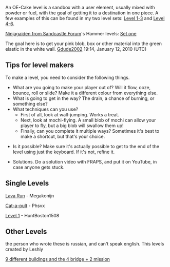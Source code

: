 An OE-Cake level is a sandbox with a user element, usually mixed with powder or fuel, with the goal of getting it to a destination in one piece. A few examples of this can be found in my two level sets: [Level 1-3](http://www.mediafire.com/download.php?rjyvwemdlmz) and [Level 4-6](http://www.mediafire.com/download.php?fiwzkmzg4hz).

[Ninjagaiden from Sandcastle Forum](http://sandcastle.freeforums.org/member15.html)'s Hammer levels: [Set one](http://www.mediafire.com/download.php?timmzznfwzh)

The goal here is to get your pink blob, box or other material into the green elastic in the white wall.
[Gdude2002](/UserGdude2002.md "User:Gdude2002") 19:14, January 12, 2010 (UTC)

## Tips for level makers

To make a level, you need to consider the following things.

-   What are you going to make your player out of? Will it flow, ooze, bounce, roll or slide? Make it a different colour from everything else.
-   What is going to get in the way? The drain, a chance of burning, or something else?
-   What techniques can you use?
    -   First of all, look at wall-jumping. Works a treat.
    -   Next, look at mochi-flying. A small blob of mochi can allow your player to fly, but a big blob will swallow them up!
    -   Finally, can you complete it multiple ways? Sometimes it's best to make a shortcut, but that's your choice.

<!-- -->

-   Is it possible? Make sure it's actually possible to get to the end of the level using just the keyboard. If it's not, refine it.

<!-- -->

-   Solutions. Do a solution video with FRAPS, and put it on YouTube, in case anyone gets stuck.

## Single Levels

[Lava Run](http://www.mediafire.com/?ytzymtdnuvk) - Megakonijn

[Cat-a-pult](http://www98.zippyshare.com/v/JtM85kYo/file.html) - Phsvx

[Level 1](https://www.reddit.com/r/oeCake/comments/3vbbq8/level_1/) - HuntBoston1508

## Other Levels

the person who wrote these is russian, and can't speak english.
This levels created by Leshiy

[9 different buildings and the 4 bridge + 2 mission](http://www.mediafire.com/?kxaimw1h8305od1)
